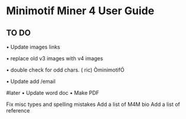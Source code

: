 # Minimotif Miner 4 User Guide

TO DO
------
• Update images links

• replace old v3 images with v4 images

• double check for odd chars. ( ric)
  ÒminimotifÓ
  
• Update add /email


#later
• Update word doc 
• Make PDF

Fix misc types and spelling mistakes
Add a list of M4M bio
Add a list of reference

